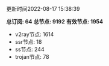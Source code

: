 更新时间2022-08-17 15:38:39

**总订阅: 64**
**总节点: 9192**
**有效节点: 1954**
- v2ray节点: 1614
- ssr节点: 18
- ss节点: 244
- trojan节点: 78
